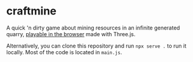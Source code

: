 # craftmine

A quick 'n dirty game about mining resources in an infinite generated quarry, [playable in the browser](https://craftmine.btldlcts.io/) made with Three.js.

Alternatively, you can clone this repository and run `npx serve .` to run it locally. Most of the code is located in `main.js`.
